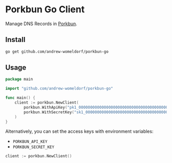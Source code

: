 # Porkbun Go Client

Manage DNS Records in [Porkbun][].

## Install

```sh
go get github.com/andrew-womeldorf/porkbun-go
```

## Usage

```go
package main

import "github.com/andrew-womeldorf/porkbun-go"

func main() {
    client := porkbun.NewClient(
        porkbun.WithApiKey("pk1_0000000000000000000000000000000000000000000000000000000000000000"),
        porkbun.WithSecretKey("sk1_0000000000000000000000000000000000000000000000000000000000000000"),
    )
}
```

Alternatively, you can set the access keys with environment variables:

- `PORKBUN_API_KEY`
- `PORKBUN_SECRET_KEY`

```go
client := porkbun.NewClient()
```

[porkbun]: https://porkbun.com
